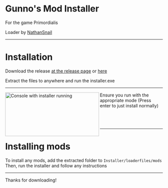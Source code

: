 # Gunno's Mod Installer
For the game Primordialis

Loader by [NathanSnail](https://github.com/NathanSnail/lua_mods)

---
# Installation
Download the release [at the release page](https://github.com/guunno/primordialis-mod-installer/releases/tag/v1)
or [here](https://github.com/guunno/primordialis-mod-installer/releases/download/v1/installer.zip)

Extract the files to anywhere and run the installer.exe

---
<img align="left" width="300" height="140" alt="Console with installer running" src="https://github.com/user-attachments/assets/2eaec8dc-84b7-4def-88e1-fe021e9baaa6" />
Ensure you run with the appropriate mode (Press enter to just install normally)
<br><br><br><br>

---

# Installing mods
To install any mods, add the extracted folder to `Installer/loaderfiles/mods`<br>Then, run the installer and follow any instructions

---
Thanks for downloading!
